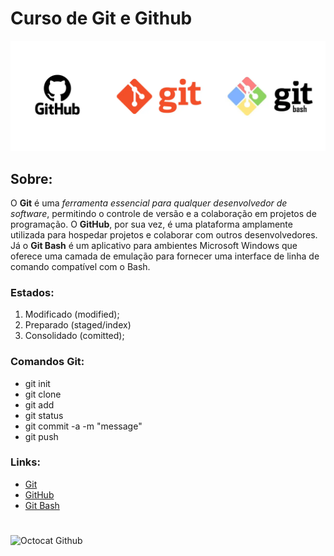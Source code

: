 # Curso de Git e Github

![Logo Git, GitHub e Git Bash](assets/img/github-git-bash.png)

## Sobre:

O **Git** é uma *ferramenta essencial para qualquer desenvolvedor de software*, permitindo o controle de versão e a colaboração em projetos de programação. O **GitHub**, por sua vez, é uma plataforma amplamente utilizada para hospedar projetos e colaborar com outros desenvolvedores. Já o **Git Bash** é um aplicativo para ambientes Microsoft Windows que oferece uma camada de emulação para fornecer uma interface de linha de comando compatível com o Bash.

### Estados:
1. Modificado (modified);
2. Preparado (staged/index)
3. Consolidado (comitted);

### Comandos Git:
* git init
* git clone
* git add
* git status
* git commit -a -m "message"
* git push

### Links:
* [Git](https://git-scm.com/)
* [GitHub](https://github.com/)
* [Git Bash](https://gitforwindows.org/)

#
![Octocat Github](https://lildude.co.uk/img/octocat-primed.png)